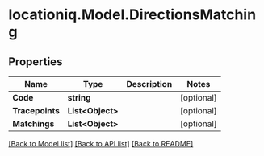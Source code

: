 
# locationiq.Model.DirectionsMatching

## Properties

Name | Type | Description | Notes
------------ | ------------- | ------------- | -------------
**Code** | **string** |  | [optional] 
**Tracepoints** | **List&lt;Object&gt;** |  | [optional] 
**Matchings** | **List&lt;Object&gt;** |  | [optional] 

[[Back to Model list]](../README.md#documentation-for-models)
[[Back to API list]](../README.md#documentation-for-api-endpoints)
[[Back to README]](../README.md)

